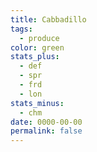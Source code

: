 ```yaml
---
title: Cabbadillo
tags:
  - produce
color: green
stats_plus:
  - def
  - spr
  - frd
  - lon
stats_minus:
  - chm
date: 0000-00-00
permalink: false
---
```

